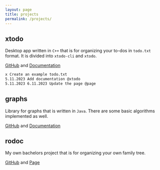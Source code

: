```yaml
---
layout: page
title: projects
permalink: /projects/
---
```


## xtodo

Desktop app written in `C++` that is for organizing your to-dos in `todo.txt` format. It is divided into `xtodo-cli` and `xtodo`.

[GitHub](https://github.com/metury/xtodo) and [Documentation](../docs/xtodo/index.html)

```txt
x Create an example todo.txt
5.11.2023 Add documentation @xtodo
5.11.2023 6.11.2023 Update the page @page
```

## graphs

Library for graphs that is written in `Java`. There are some basic algorithms implemented as well.

[GitHub](https://github.com/metury/graphs) and [Documentation](../docs/graphs/index.html)

## rodoc

My own bachelors project that is for organizing your own family tree.

[GitHub](https://github.com/rodoc-app/rodoc-app) and [Page](https://rodoc-app.github.io/)
